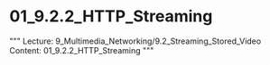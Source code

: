 # 01_9.2.2_HTTP_Streaming

"""
Lecture: 9_Multimedia_Networking/9.2_Streaming_Stored_Video
Content: 01_9.2.2_HTTP_Streaming
"""

